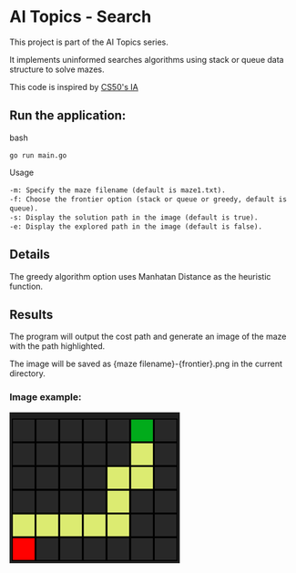 # AI Topics - Search

This project is part of the AI Topics series.

It implements uninformed searches algorithms using stack or queue data structure to solve mazes.

This code is inspired by [CS50's IA](https://cs50.harvard.edu/ai/2024/)

## Run the application:

bash

    go run main.go


Usage

    -m: Specify the maze filename (default is maze1.txt).
    -f: Choose the frontier option (stack or queue or greedy, default is queue).
    -s: Display the solution path in the image (default is true).
    -e: Display the explored path in the image (default is false).


## Details

The greedy algorithm option uses Manhatan Distance as the heuristic function.

## Results

The program will output the cost path and generate an image of the maze with the path highlighted.

The image will be saved as {maze filename}-{frontier}.png in the current directory.

### Image example:

![maze solution image example](example.jpg)